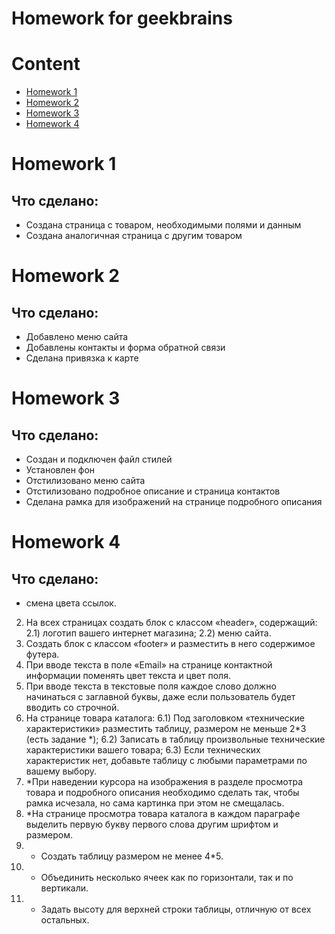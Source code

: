 Homework for geekbrains
=======

# Content
 - [Homework 1](#Homework-1)
 - [Homework 2](#Homework-2)
 - [Homework 3](#Homework-3)
 - [Homework 4](#Homework-4)

# Homework 1

## Что сделано:
 - Создана страница с товаром, необходимыми полями и данным
 - Создана аналогичная страница с другим товаром

# Homework 2

## Что сделано:
 - Добавлено меню сайта
 - Добавлены контакты и форма обратной связи
 - Сделана привязка к карте

# Homework 3

## Что сделано:
 - Создан и подключен файл стилей
 - Установлен фон
 - Отстилизовано меню сайта
 - Отстилизовано подробное описание и страница контактов
 - Сделана рамка для изображений на странице подробного описания

 # Homework 4

 ## Что сделано:
 - смена цвета ссылок.
2) На всех страницах создать блок с классом «header», содержащий:
2.1) логотип вашего интернет магазина;
2.2) меню сайта.
3) Создать блок с классом «footer» и разместить в него содержимое футера.
4) При вводе текста в поле «Email» на странице контактной информации поменять цвет текста и цвет поля.
5) При вводе текста в текстовые поля каждое слово должно начинаться с заглавной буквы, даже если пользователь будет вводить со строчной.
6) На странице товара каталога:
6.1) Под заголовком «технические характеристики» разместить таблицу, размером не меньше 2*3 (есть задание *);
6.2) Записать в таблицу произвольные технические характеристики вашего товара;
6.3) Если технических характеристик нет, добавьте таблицу с любыми параметрами по вашему выбору.
7) *При наведении курсора на изображения в разделе просмотра товара и подробного описания необходимо сделать так, чтобы рамка исчезала, но сама картинка при этом не смещалась.
8) *На странице просмотра товара каталога в каждом параграфе выделить первую букву первого слова другим шрифтом и размером.
9) * Создать таблицу размером не менее 4*5.
10) * Объединить несколько ячеек как по горизонтали, так и по вертикали.
11) * Задать высоту для верхней строки таблицы, отличную от всех остальных.